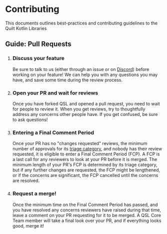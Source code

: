# Contributing
This documents outlines best-practices and contributing guidelines to the Quilt Kotlin Libraries

## Guide: Pull Requests

1. ### Discuss your feature
   Be sure to talk to us (either through an issue or on [Discord](https://discord.quiltmc.org/toolchain)) before working on your feature! We can help you with any questions you may have, and save some time during the review process.
2. ### Open your PR and wait for reviews
   Once you have forked QSL and opened a pull request, you need to wait for people to review it. When you get reviews, try to thoughtfully address any concerns other people have. If you get confused, be sure to ask questions!
3. ### Entering a Final Comment Period
   Once your PR has no "changes requested" reviews, the minimum number of approvals for its [triage category](#guide-triage-categories), and nobody has their review requested, it is eligible to enter a Final Comment Period (FCP). A FCP is a last call for any reviewers to look at your PR before it is merged. The minimum length of your PR's FCP is determined by its triage category, but if any further changes are requested, the FCP might be lengthened, or if the concerns are significant, the FCP cancelled until the concerns are resolved.
4. ### Request a merge!
   Once the minimum time on the Final Comment Period has passed, and you have resolved any concerns reviewers have raised during that time, leave a comment on your PR requesting for it to be merged. A QSL Core Team member will take a final look over your PR, and if everything looks good, merge it!

